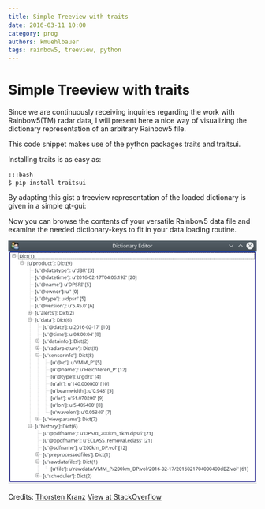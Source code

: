 ```yaml
---
title: Simple Treeview with traits
date: 2016-03-11 10:00
category: prog
authors: kmuehlbauer
tags: rainbow5, treeview, python
---
```


# Simple Treeview with traits

Since we are continuously receiving inquiries regarding the work with Rainbow5(TM) radar data, I will present here a nice way of visualizing the dictionary representation of an arbitrary Rainbow5 file.

This code snippet makes use of the python packages traits and traitsui.

Installing traits is as easy as:

    :::bash
    $ pip install traitsui

By adapting this gist a treeview representation of the loaded dictionary is given in a simple qt-gui:

<script src="https://gist.github.com/wradlib/9037b8a67dfbcff3b7de.js"></script>

Now you can browse the contents of your versatile Rainbow5 data file and examine the needed dictionary-keys to fit in your data loading routine.

![Example view](simple-treeview-with-traits.png)

Credits: [Thorsten Kranz](http://stackoverflow.com/users/1156006/thorsten-kranz) [View at StackOverflow](http://stackoverflow.com/questions/15023333/simple-tool-library-to-visualize-huge-python-dict)

